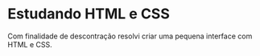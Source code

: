 # Estudando HTML e CSS

Com finalidade de descontração resolvi criar uma pequena interface com HTML e CSS.
